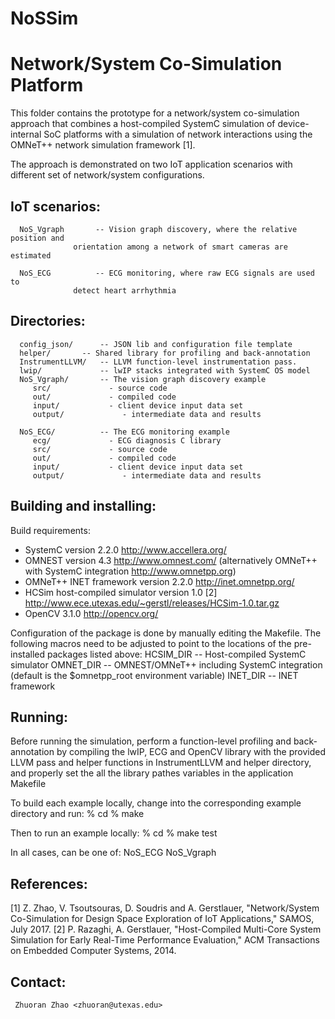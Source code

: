 # NoSSim
Network/System Co-Simulation Platform
=========================================

This folder contains the prototype for a network/system co-simulation approach
that combines a host-compiled SystemC simulation of device-internal SoC 
platforms with a simulation of network interactions using the OMNeT++ network 
simulation framework [1]. 

The approach is demonstrated on two IoT application scenarios with different set of 
network/system configurations. 


IoT scenarios:
------------------
```
  NoS_Vgraph       -- Vision graph discovery, where the relative position and 
		      orientation among a network of smart cameras are estimated
		      
  NoS_ECG          -- ECG monitoring, where raw ECG signals are used to 
		      detect heart arrhythmia
```

Directories:
------------
```
  config_json/      -- JSON lib and configuration file template
  helper/	    -- Shared library for profiling and back-annotation
  InstrumentLLVM/   -- LLVM function-level instrumentation pass.
  lwip/             -- lwIP stacks integrated with SystemC OS model
  NoS_Vgraph/       -- The vision graph discovery example
     src/             - source code
     out/             - compiled code
     input/           - client device input data set
     output/             - intermediate data and results

  NoS_ECG/          -- The ECG monitoring example
     ecg/     	      - ECG diagnosis C library
     src/             - source code
     out/             - compiled code
     input/           - client device input data set
     output/             - intermediate data and results
```

Building and installing:
------------------------
Build requirements:
  - SystemC version 2.2.0 http://www.accellera.org/
  - OMNEST version 4.3  http://www.omnest.com/
    (alternatively OMNeT++ with SystemC integration http://www.omnetpp.org)
  - OMNeT++ INET framework version 2.2.0 http://inet.omnetpp.org/  
  - HCSim host-compiled simulator version 1.0 [2]
    http://www.ece.utexas.edu/~gerstl/releases/HCSim-1.0.tar.gz
  - OpenCV 3.1.0 http://opencv.org/

Configuration of the package is done by manually editing the Makefile. The
following macros need to be adjusted to point to the locations of the
pre-installed packages listed above:
  HCSIM_DIR -- Host-compiled SystemC simulator
  OMNET_DIR -- OMNEST/OMNeT++ including SystemC integration
               (default is the $omnetpp_root environment variable)
  INET_DIR  -- INET framework


Running:
--------
Before running the simulation, perform a function-level profiling and back-annotation 
by compiling the lwIP, ECG and OpenCV library with the provided LLVM pass and 
helper functions in InstrumentLLVM and helper directory, and properly set the 
all the library pathes variables in the application Makefile 


To build each example locally, change into the corresponding example
directory and run:
  % cd <example>
  % make 

Then to run an example locally:
  % cd <example>
  % make test


In all cases, <example> can be one of:
  NoS_ECG
  NoS_Vgraph


References:
-----------
[1] Z. Zhao, V. Tsoutsouras, D. Soudris and A. Gerstlauer, "Network/System 
    Co-Simulation for Design Space Exploration of IoT Applications," SAMOS, July 2017.
[2] P. Razaghi, A. Gerstlauer, "Host-Compiled Multi-Core System Simulation
    for Early Real-Time Performance Evaluation," ACM Transactions on Embedded
    Computer Systems, 2014.


Contact: 
--------
     Zhuoran Zhao <zhuoran@utexas.edu>


